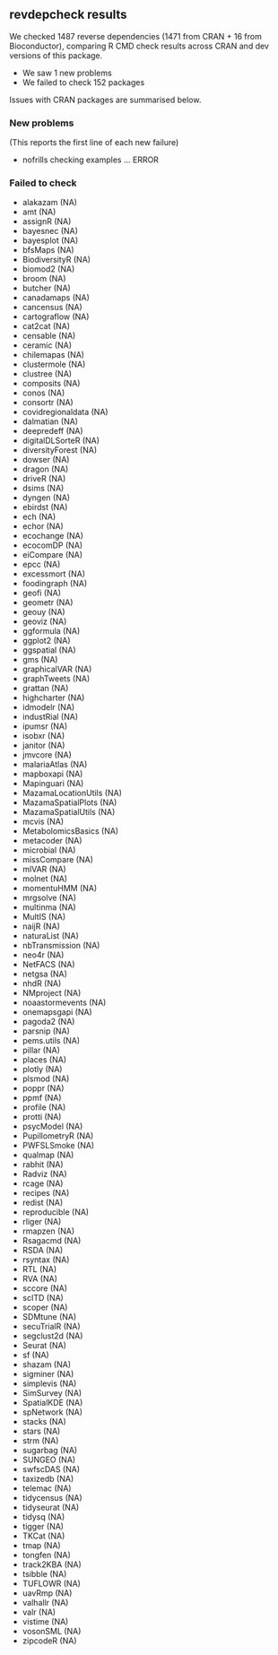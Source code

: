 ## revdepcheck results

We checked 1487 reverse dependencies (1471 from CRAN + 16 from Bioconductor), comparing R CMD check results across CRAN and dev versions of this package.

 * We saw 1 new problems
 * We failed to check 152 packages

Issues with CRAN packages are summarised below.

### New problems
(This reports the first line of each new failure)

* nofrills
  checking examples ... ERROR

### Failed to check

* alakazam            (NA)
* amt                 (NA)
* assignR             (NA)
* bayesnec            (NA)
* bayesplot           (NA)
* bfsMaps             (NA)
* BiodiversityR       (NA)
* biomod2             (NA)
* broom               (NA)
* butcher             (NA)
* canadamaps          (NA)
* cancensus           (NA)
* cartograflow        (NA)
* cat2cat             (NA)
* censable            (NA)
* ceramic             (NA)
* chilemapas          (NA)
* clustermole         (NA)
* clustree            (NA)
* composits           (NA)
* conos               (NA)
* consortr            (NA)
* covidregionaldata   (NA)
* dalmatian           (NA)
* deepredeff          (NA)
* digitalDLSorteR     (NA)
* diversityForest     (NA)
* dowser              (NA)
* dragon              (NA)
* driveR              (NA)
* dsims               (NA)
* dyngen              (NA)
* ebirdst             (NA)
* ech                 (NA)
* echor               (NA)
* ecochange           (NA)
* ecocomDP            (NA)
* eiCompare           (NA)
* epcc                (NA)
* excessmort          (NA)
* foodingraph         (NA)
* geofi               (NA)
* geometr             (NA)
* geouy               (NA)
* geoviz              (NA)
* ggformula           (NA)
* ggplot2             (NA)
* ggspatial           (NA)
* gms                 (NA)
* graphicalVAR        (NA)
* graphTweets         (NA)
* grattan             (NA)
* highcharter         (NA)
* idmodelr            (NA)
* industRial          (NA)
* ipumsr              (NA)
* isobxr              (NA)
* janitor             (NA)
* jmvcore             (NA)
* malariaAtlas        (NA)
* mapboxapi           (NA)
* Mapinguari          (NA)
* MazamaLocationUtils (NA)
* MazamaSpatialPlots  (NA)
* MazamaSpatialUtils  (NA)
* mcvis               (NA)
* MetabolomicsBasics  (NA)
* metacoder           (NA)
* microbial           (NA)
* missCompare         (NA)
* mlVAR               (NA)
* molnet              (NA)
* momentuHMM          (NA)
* mrgsolve            (NA)
* multinma            (NA)
* MultIS              (NA)
* naijR               (NA)
* naturaList          (NA)
* nbTransmission      (NA)
* neo4r               (NA)
* NetFACS             (NA)
* netgsa              (NA)
* nhdR                (NA)
* NMproject           (NA)
* noaastormevents     (NA)
* onemapsgapi         (NA)
* pagoda2             (NA)
* parsnip             (NA)
* pems.utils          (NA)
* pillar              (NA)
* places              (NA)
* plotly              (NA)
* plsmod              (NA)
* poppr               (NA)
* ppmf                (NA)
* profile             (NA)
* protti              (NA)
* psycModel           (NA)
* PupillometryR       (NA)
* PWFSLSmoke          (NA)
* qualmap             (NA)
* rabhit              (NA)
* Radviz              (NA)
* rcage               (NA)
* recipes             (NA)
* redist              (NA)
* reproducible        (NA)
* rliger              (NA)
* rmapzen             (NA)
* Rsagacmd            (NA)
* RSDA                (NA)
* rsyntax             (NA)
* RTL                 (NA)
* RVA                 (NA)
* sccore              (NA)
* scITD               (NA)
* scoper              (NA)
* SDMtune             (NA)
* secuTrialR          (NA)
* segclust2d          (NA)
* Seurat              (NA)
* sf                  (NA)
* shazam              (NA)
* sigminer            (NA)
* simplevis           (NA)
* SimSurvey           (NA)
* SpatialKDE          (NA)
* spNetwork           (NA)
* stacks              (NA)
* stars               (NA)
* strm                (NA)
* sugarbag            (NA)
* SUNGEO              (NA)
* swfscDAS            (NA)
* taxizedb            (NA)
* telemac             (NA)
* tidycensus          (NA)
* tidyseurat          (NA)
* tidysq              (NA)
* tigger              (NA)
* TKCat               (NA)
* tmap                (NA)
* tongfen             (NA)
* track2KBA           (NA)
* tsibble             (NA)
* TUFLOWR             (NA)
* uavRmp              (NA)
* valhallr            (NA)
* valr                (NA)
* vistime             (NA)
* vosonSML            (NA)
* zipcodeR            (NA)
